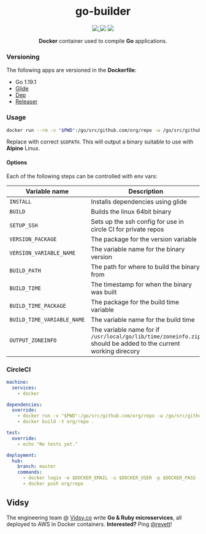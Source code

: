 <h1 align="center">go-builder</h1>

<p align="center">
  <a href="https://circleci.com/gh/vidsy/go-builder" target="_blank">
    <img src="https://img.shields.io/circleci/project/vidsy/go-builder.svg?maxAge=2592000">
  </a>
  <img src="https://img.shields.io/docker/stars/vidsyhq/go-builder.svg?maxAge=2592000">
  <img src="https://img.shields.io/docker/pulls/vidsyhq/go-builder.svg?maxAge=2592000">
</p>

<p align="center">
  <b>Docker</b> container used to compile <b>Go</b> applications.
</p>

### Versioning

The following apps are versioned in the **Dockerfile**:

- Go 1.19.1
- [Glide](https://github.com/Masterminds/glide)
- [Dep](https://github.com/golang/dep)
- [Releaser](https://github.com/goreleaser/goreleaser)

### Usage

```bash
docker run --rm -v "$PWD":/go/src/github.com/org/repo -w /go/src/github.com/org/repo vidsyhq/go-builder
```

Replace with correct `$GOPATH`. This will output a binary suitable to use with **Alpine** Linux.

#### Options

Each of the following steps can be controlled with env vars:

| Variable name | Description | Default |
| ------------- | ----------- | ------- |
| `INSTALL` | Installs dependencies using glide | `true` |
| `BUILD` | Builds the linux 64bit binary | `true` |
| `SETUP_SSH` | Sets up the ssh config for use in circle CI for private repos | `false` |
| `VERSION_PACKAGE` | The package for the version variable | `main` |
| `VERSION_VARIABLE_NAME` | The variable name for the binary version | `Version` |
| `BUILD_PATH` | The path for where to build the binary from | `.` |
| `BUILD_TIME` | The timestamp for when the binary was built | `$(date -u +"%d/%m/%YT%H:%M:%S%z")` |
| `BUILD_TIME_PACKAGE` | The package for the build time variable | `main` |
| `BUILD_TIME_VARIABLE_NAME` | The variable name for the build time | `BuildTime` |
| `OUTPUT_ZONEINFO` | The variable name for if `/usr/local/go/lib/time/zoneinfo.zip` should be added to the current working direcory | `false` |

### CircleCI

```yaml
machine:
  services:
    - docker

dependencies:
  override:
    - docker run -v "$PWD":/go/src/github.com/org/repo -w /go/src/github.com/org/repo vidsyhq/go-builder
    - docker build -t org/repo .

test:
  override:
    - echo "No tests yet."

deployment:
  hub:
    branch: master
    commands:
      - docker login -e $DOCKER_EMAIL -u $DOCKER_USER -p $DOCKER_PASS
      - docker push org/repo
```

## Vidsy

The engineering team @ [Vidsy.co](http://brands.vidsy.co) write **Go & Ruby microservices**, all deployed to AWS in Docker containers. **Interested?** Ping [@revett](https://github.com/revett)!
